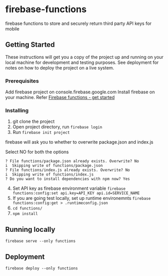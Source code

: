 # firebase-functions
firebase functions to store and securely return third party API keys for mobile

## Getting Started

These instructions will get you a copy of the project up and running on your local machine for development and testing purposes. See deployment for notes on how to deploy the project on a live system.

### Prerequisites

Add firebase project on console.firebase.google.com
Install firebase on your machine. Refer [Firebase functions - get started](https://firebase.google.com/docs/functions/get-started
)
### Installing

1. git clone the project
2. Open project directory, run `firebase login`
3. Run `firebase init project`

firebase will ask you to whether to overwrite package.json and index.js

Select NO for both the options

```
? File functions/package.json already exists. Overwrite? No
i  Skipping write of functions/package.json
? File functions/index.js already exists. Overwrite? No
i  Skipping write of functions/index.js
? Do you want to install dependencies with npm now? Yes
```
4. Set API key as firebase environment variable
`firebase functions:config:set api.key=API_KEY api.id=SERVICE_NAME`
5. If you are going test locally, set up runtime environemnts
`firebase functions:config:get > .runtimeconfig.json`
6. `cd functions/` 
7. `npm install`


## Running locally

`firebase serve --only functions`

## Deployment

`firebase deploy --only functions`
